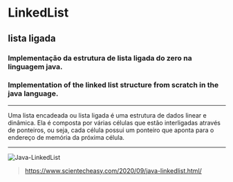 # LinkedList
## lista ligada
### Implementação da estrutura de lista ligada do zero na linguagem java.
### Implementation of the linked list structure from scratch in the java language.

***

Uma lista encadeada ou lista ligada é uma estrutura de dados linear e dinâmica. 
Ela é composta por várias células que estão interligadas através de ponteiros, ou seja,
cada célula possui um ponteiro que aponta para o endereço de memória da próxima célula.
***
![Java-LinkedList](https://github.com/user-attachments/assets/b30e2a9a-4eb5-4aeb-8354-973bab317a6e)

> https://www.scientecheasy.com/2020/09/java-linkedlist.html/
